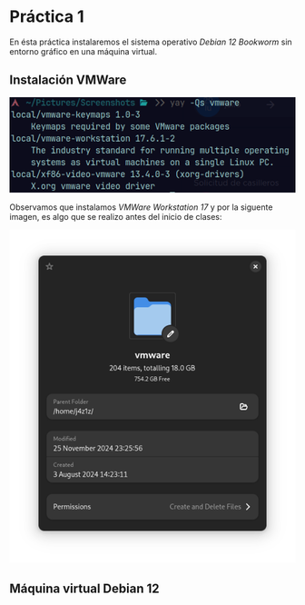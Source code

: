 # Práctica 1 
En ésta práctica instalaremos el sistema operativo *Debian 12 Bookworm* sin entorno gráfico en una máquina virtual.

## Instalación VMWare
<p align="center">
  <img src="https://github.com/MadPsychic/SysLinux/blob/main/practica1/imgs/Screenshot%20From%202024-11-27%2012-08-49.png?raw=true" alt="Instalado" />
</p>

Observamos que instalamos *VMWare Workstation 17* y por la siguente imagen, es algo que se realizo antes del inicio de clases:
<p align="center">
  <img src="https://github.com/MadPsychic/SysLinux/blob/main/practica1/imgs/Screenshot%20From%202024-11-27%2012-03-56.png?raw=true" alt="Desde hace rato" />
</p>

## Máquina virtual Debian 12

